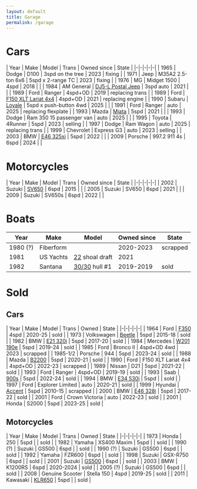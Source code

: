 ```yaml
---
layout: default
title: Garage
permalink: /garage
---
```


# Cars

| Year | Make | Model | Trans | Owned since | State |
|-|-|-|-|-|
| 1965 | Dodge | D100 | 3spd on the tree | 2023 | fixing |
| 1971 | Jeep | M35A2 2.5-ton 6x6 | 5spd x 2-range TC | 2023 | fixing |
| 1976 | MG | Midget 1500 | 4spd | 2018 | |
| 1984 | AM General | [DJ5-L Postal Jeep](assets/vehicles/dj5l.jpg) | 3spd auto | 2021 | |
| 1989 | Ford | Ranger | 4spd+OD | 2019 | replacing trans |
| 1989 | Ford | [F150 XLT Lariat 4x4](assets/vehicles/f150.jpg) | 4spd+OD | 2021 | replacing engine |
| 1990 | Subaru | [Loyale](assets/vehicles/loyale.jpeg) | 5spd x push-button 4wd | 2025 | |
| 1991 | Ford | Ranger | auto | 2025 | replacing flexplate |
| 1993 | Mazda | [Miata](assets/vehicles/miata.jpg) | 5spd | 2021 | |
| 1993 | Dodge | Ram 350 15 passenger van | auto | 2025 | |
| 1995 | Toyota | 4Runner | 5spd | 2023 | selling |
| 1997 | Dodge | Ram Wagon | auto | 2025 | replacing trans |
| 1999 | Chevrolet | Express G3 | auto | 2023 | selling |
| 2003 | BMW | [E46 325xi](assets/vehicles/e46xi.jpg) | 5spd | 2022 | |
| 2009 | Porsche | 997.2 911 4s | 6spd | 2024 | |

# Motorcycles

| Year | Make | Model | Trans | Owned since | State |
|-|-|-|-|-|
| 2002 | Suzuki | [SV650](assets/vehicles/02sv650.jpg) | 6spd | 2015 | |
| 2005 | Suzuki | SV650 | 6spd | 2021 | |
| 2009 | Suzuki | SV650s | 6spd | 2022 | |

# Boats

| Year | Make | Model | Owned since | State |
|-|-|-|-|-|
| 1980 (?) | Fiberform | | 2020-2023 | scrapped |
| 1981 | US Yachts | [22](assets/vehicles/us22.jpg) shoal draft | 2021 | |
| 1982 | Santana | [30/30](assets/vehicles/santana.jpg) hull #1 | 2019-2019 | sold |

# Sold

## Cars

| Year | Make | Model | Trans | Owned | State |
|-|-|-|-|-|
| 1964 | Ford | [F350](assets/vehicles/f350.jpg) | 4spd | 2020-25 | sold |
| 1973 | Volkswagen | [Beetle](assets/vehicles/beetle.jpg) | 5spd | 2015-18 | sold |
| 1982 | BMW | [E21 320i](assets/vehicles/e21.jpg) | 5spd | 2017-20 | sold |
| 1984 | Mercedes | [W201 190e](assets/vehicles/190e.jpg) | 5spd | 2019-24 | sold |
| 1985 | Ford | Bronco II | 4spd+OD 4wd | 2023 | scrapped |
| 1985-1/2 | Porsche | 944 | 5spd | 2023-24 | sold |
| 1988 | Mazda | [B2200](assets/vehicles/b2200.jpg) | 5spd | 2020-21 | sold |
| 1990 | Ford | F150 XLT Lariat 4x4 | 4spd+OD | 2022-23 | scrapped |
| 1989 | Nissan | D21 | 5spd | 2021-22 | sold |
| 1993 | Ford | Ranger | 4spd+OD | 2019-19 | sold |
| 1993 | Saab | [900s](assets/vehicles/saab.jpg) | 5spd | 2022-24 | sold |
| 1994 | BMW | [E34 530i](assets/vehicles/e34.jpg) | 5spd | | sold |
| 1997 | Ford | Explorer Limited | auto | 2020-21 | sold |
| 1999 | Hyundai | [Accent](assets/vehicles/hyundai.jpg) | 5spd | 2010-15 | scrapped |
| 2000 | BMW | [E46 328i](assets/vehicles/e46.jpg) | 5spd | 2017-22 | sold |
| 2001 | Ford | Crown Victoria | auto | 2022-23 | sold |
| 2001 | Honda | S2000 | 5spd | 2023-25 | sold |

## Motorcycles

| Year | Make | Model | Trans | Owned | State |
|-|-|-|-|-|
| 1973 | Honda | 250 | 5spd | | sold |
| 1982 | Yamaha | XS400 Maxim | 5spd | | sold |
| 1990 (?) | Suzuki | GS500 | 6spd | | sold |
| 1990 (?) | Suzuki | GS500 | 6spd | | sold |
| 1992 | Yamaha | FZR600 | 6spd | | sold |
| 1998 | Suzuki | GSX-R750 | 6spd | | sold |
| 2001 | Suzuki | [GS500](assets/vehicles/gs500.jpg) | 6spd | | sold |
| 2003 | BMW | K1200RS | 6spd | 2020-2024 | sold |
| 2005 (?) | Suzuki | GS500 | 6spd | | sold |
| 2008 | Genuine Scooter | Stella 150 | 4spd | 2019-25 | sold |
| 2011 | Kawasaki | [KLR650](assets/vehicles/klr.jpg) | 5spd | | sold |
